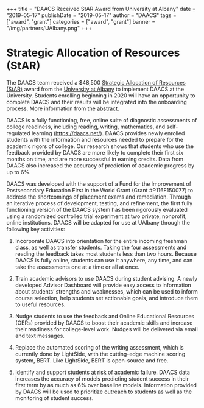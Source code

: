 +++
title = "DAACS Received StAR Award from University at Albany"
date = "2019-05-17"
publishDate = "2019-05-17"
author = "DAACS"
tags = ["award", "grant"]
categories = ["award", "grant"]
banner = "/img/partners/UAlbany.png"
+++

# Strategic Allocation of Resources (StAR)

The DAACS team received a $48,500 [Strategic Allocation of Resources (StAR)](https://www.albany.edu/strategicplan/StAR.shtml) award from the [University at Albany](https://albany.edu) to implement DAACS at the University. Students enrolling beginning in 2020 will have an opportunity to complete DAACS and their results will be integrated into the onboarding process. More information from the [abstract](https://www.albany.edu/strategicplan/2019-2020-allocations/14.pdf).

DAACS is a fully functioning, free, online suite of diagnostic assessments of college readiness, including reading, writing, mathematics, and self-regulated learning (https://daacs.net/). DAACS provides newly enrolled students with the information and resources needed to prepare for the academic rigors of college. Our research shows that students who use the feedback provided by DAACS are more likely to complete their first six months on time, and are more successful in earning credits. Data from DAACS also increased the accuracy of prediction of academic progress by up to 6%.

DAACS was developed with the support of a Fund for the Improvement of Postsecondary Education First in the World Grant (Grant #P116F150077) to address the shortcomings of placement exams and remediation. Through an iterative process of development, testing, and refinement, the first fully functioning version of the DAACS
system has been rigorously evaluated using a randomized controlled trial experiment at two private, nonprofit, online institutions. DAACS will be adapted for use at UAlbany through the following key activities:

1. Incorporate DAACS into orientation for the entire incoming freshman class, as well as transfer students. Taking the four assessments and reading the feedback takes most students less than two hours. Because DAACS is fully online, students can use it anywhere, any time, and can take the assessments one at a time or all at once.

2. Train academic advisors to use DAACS during student advising. A newly developed Advisor Dashboard will provide easy access to information about students’ strengths and weaknesses, which can be used to inform course selection, help students set actionable goals, and introduce them to useful resources.

3. Nudge students to use the feedback and Online Educational Resources (OERs) provided by DAACS to boost their academic skills and increase their readiness for college-level work. Nudges will be delivered via email and text messages.

4. Replace the automated scoring of the writing assessment, which is currently done by LightSide, with the cutting-edge machine scoring system, BERT. Like LightSide, BERT is open-source and free.

5. Identify and support students at risk of academic failure. DAACS data increases the accuracy of models predicting student success in their first term by as much as 6% over baseline models. Information provided by DAACS will be used to prioritize outreach to students as well as the monitoring of student success.
